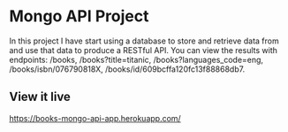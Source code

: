 # Mongo API Project

In this project I have start using a database to store and retrieve data from and use that data to produce a RESTful API. You can view the results with endpoints: /books, /books?title=titanic, /books?languages_code=eng, /books/isbn/076790818X, /books/id/609bcffa120fc13f88868db7.

## View it live

https://books-mongo-api-app.herokuapp.com/
